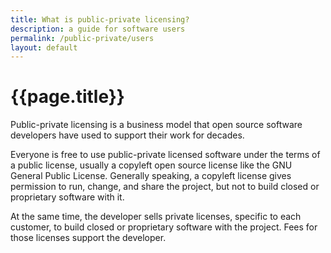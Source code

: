```yaml
---
title: What is public-private licensing?
description: a guide for software users
permalink: /public-private/users
layout: default
---
```


# {{page.title}}

Public-private licensing is a business model that open source software developers have used to support their work for decades.

Everyone is free to use public-private licensed software under the terms of a public license, usually a copyleft open source license like the GNU General Public License.  Generally speaking, a copyleft license gives permission to run, change, and share the project, but not to build closed or proprietary software with it.

At the same time, the developer sells private licenses, specific to each customer, to build closed or proprietary software with the project.  Fees for those licenses support the developer.

